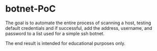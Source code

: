 # botnet-PoC

The goal is to automate the entire process of scanning a host, testing default credentials and if successful, add the address, username, and password to a list used for a simple ssh botnet.

The end result is intended for educational purposes only.
